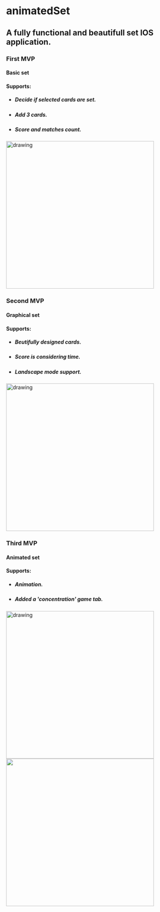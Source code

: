 # animatedSet
## A fully functional and beautifull set IOS application. 

### First MVP
#### Basic set 
#### Supports:
* ##### Decide if selected cards are set.
* ##### Add 3 cards.
* ##### Score and matches count.
<img src="https://raw.githubusercontent.com/TiagoMaiaL/cs193p-assignments/master/Images/set/set.png" alt="drawing" width="400"/>

### Second MVP
#### Graphical set  
#### Supports:
* ##### Beutifully designed cards.
* ##### Score is considering time.
* ##### Landscape mode support.
<img src="https://github.com/TiagoMaiaL/cs193p-assignments/raw/master/Images/graphical-set/graphical-set.png" alt="drawing" width="400"/>

### Third MVP
#### Animated set
#### Supports:
* ##### Animation.
* ##### Added a 'concentration' game tab.
<img src="https://github.com/TiagoMaiaL/cs193p-assignments/raw/master/Images/animated-set/animated-set-iphone.png" alt="drawing" width="400"/>
<img src="https://github.com/TiagoMaiaL/cs193p-assignments/raw/master/Images/animated-set/animated-set-iphone-animating.png" width="400"/>
